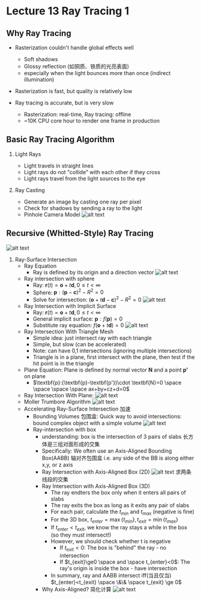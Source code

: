 # Lecture 13 Ray Tracing 1

## Why Ray Tracing
- Rasterization couldn't handle global effects well
  - Soft shadows
  - Glossy reflection (如铜质、铁质的光亮表面)
  - especially when the light bounces more than once (indirect illumination)

- Rasterization is fast, but quality is relatively low

- Ray tracing is accurate, but is very slow
  - Rasterization: real-time, Ray tracing: offline
  - ~10K CPU core hour to render one frame in production

## Basic Ray Tracing Algorithm
1. Light Rays
   - Light travels in straight lines
   - Light rays do not "collide" with each other if they cross
   - Light rays travel from the light sources to the eye

2. Ray Casting
   - Generate an image by casting one ray per pixel
   - Check for shadows by sending a ray to the light
   - Pinhole Camera Model
    ![alt text](image-89.png)

## Recursive (Whitted-Style) Ray Tracing
   ![alt text](image-91.png)
1. Ray-Surface Intersection
   - Ray Equation
     - Ray is defined by its origin and a direction vector
      ![alt text](image-92.png)
   - Ray intersection with sphere
     - Ray: $\textbf{r}(t)=\textbf{o}+t\textbf{d}, 0\le t<\infty$
     - Sphere: $\textbf{p}:(\textbf{p}-\textbf{c})^2-R^2=0$
     - Solve for intersection: $(\textbf{o}+t\textbf{d}-\textbf{c})^2-R^2=0$
      ![alt text](image-93.png)
   - Ray Intersection with Implicit Surface
     - Ray: $\textbf{r}(t)=\textbf{o}+t\textbf{d}, 0\le t<\infty$ 
     - General implicit surface: $\textbf{p}:f(\textbf{p})=0$
     - Substitute ray equation: $f(\textbf{o}+t\textbf{d})=0$ 
      ![alt text](image-94.png)
   - Ray Intersection With Triangle Mesh
     - Simple idea: just intersect ray with each triangle
     - Simple, but slow (can be accelerated)
     - Note: can have 0,1 intersections (ignoring multiple intersections)
     - Triangle is in a plane, first intersect with the plane, then test if the hit point is in the triangle
   - Plane Equation: Plane is defined by normal vector $\textbf{N}$ and a point $\textbf{p'}$ on plane
     - $\textbf{p}:(\textbf{p}-\textbf{p'})\cdot \textbf{N}=0 \space \space \space \space ax+by+cz+d=0$
   - Ray Intersection With Plane:
    ![alt text](image-95.png)
   - Moller Trumbore Algorithm
    ![alt text](image-96.png)
   - Accelerating Ray-Surface Intersection 加速
     - Bounding Volumes 包围盒: Quick way to avoid intersections: bound complex object with a simple volume
        ![alt text](image-97.png)
     - Ray-intersection with box
       - understanding: box is the intersection of 3 pairs of slabs 长方体是三组对面形成的交集
       - Specifically: We often use an Axis-Aligned Bounding Box(AABB) 轴对齐包围盒 i.e. any side of the BB is along either x,y, or z axis
       - Ray Intersection with Axis-Aligned Box (2D)
        ![alt text](image-98.png)
        求两条线段的交集
       - Ray Intersection with Axis-Aligned Box (3D)
         - The ray endters the box only when it enters all pairs of slabs
         - The ray exits the box as long as it exits any pair of slabs
         - For each pair, calculate the $t_{min}$ and $t_{max}$ (negative is fine)
         - For the 3D box, $t_{enter}=\max \{t_{min}\}, t_{exit}=\min\{t_{max}\}$
         - If $t_{enter}<t_{exit}$, we know the ray stays a while in the box (so they must intersect!)
         - However, we should check whether t is negative
           - If $t_{exit}<0$: The box is "behind" the ray - no intersection
           - If $t_{exit}\ge0 \space and \space  t_{enter}<0$: The ray's origin is inside the box - have intersection
         - In summary, ray and AABB intersect iff(当且仅当) $t_{enter}<t_{exit} \space \&\& \space t_{exit} \ge 0$
       - Why Axis-Aligned?  简化计算
        ![alt text](image-99.png)
